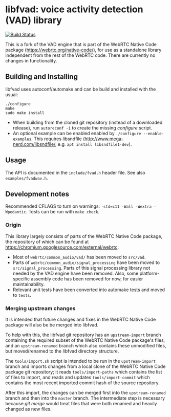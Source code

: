 # libfvad: voice activity detection (VAD) library #
[![Build Status](https://travis-ci.org/dpirch/libfvad.svg?branch=master)](https://travis-ci.org/dpirch/libfvad)

This is a fork of the VAD engine that is part of the WebRTC Native Code package
(https://webrtc.org/native-code/), for use as a standalone library independent
from the rest of the WebRTC code. There are currently no changes in
functionality.

## Building and Installing ##
libfvad uses autoconf/automake and can be build and installed with the usual:
```
./configure
make
sudo make install
```

 - When building from the cloned git repository (instead of a downloaded release),
   run `autoreconf -i` to create the missing *configure* script.
 - An optional example can be enabled enabled by `./configure --enable-examples`.
   This requires libsndfile (http://www.mega-nerd.com/libsndfile/, e.g.
   `apt install libsndfile1-dev`).

## Usage ##
The API is documented in the `include/fvad.h` header file. See also
`examples/fvadwav.h`.

## Development notes ##
Recommended CFLAGS to turn on warnings: `-std=c11 -Wall -Wextra -Wpedantic`.
Tests can be run with `make check`.

### Origin ###
This library largely consists of parts of the WebRTC Native Code package, the
repository of which can be found at
https://chromium.googlesource.com/external/webrtc:

 - Most of `webrtc/common_audio/vad/` has been moved to `src/vad`.
 - Parts of `webrtc/common_audio/signal_processing` have been moved to
   `src/signal_processing`. Parts of this signal processing library not needed
   by the VAD engine have been removed. Also, some platform-specific assembly
   code has been removed for now, for easier maintainability.
 - Relevant unit tests have been converted into automake tests and moved to
   `tests`.

### Merging upstream changes ###
It is intended that future changes and fixes in the WebRTC Native Code package
will also be be merged into libfvad.

To help with this, the libfvad git
repository has an `upstream-import` branch containing the required subset of the
WebRTC Native Code package's files, and an `upstream-renamed` branch which also
contains these unmodified files, but moved/renamed to the libfvad directory
structure.

The `tools/import.sh` script is intended to be run in the
`upstream-import` branch and imports changes from a local clone of the WebRTC
Native Code package git repository; it reads `tools/import-paths` which contains
the list of files to import, and reads and updates `tools/import-commit` which
contains the most recent imported commit hash of the source repository.

After this import, the changes can be merged first into the `upstream-renamed`
branch and then into the `master` branch. The intermediate step is necessary
because *git merge* would treat files that were both renamed and heavily changed
as new files.
